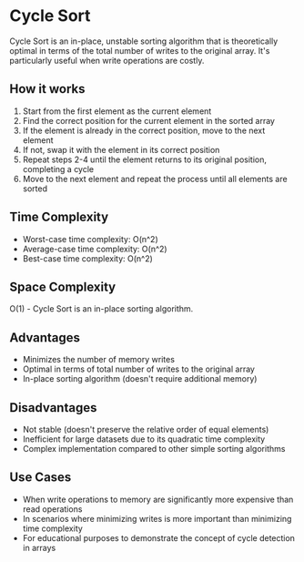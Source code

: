 # Cycle Sort

Cycle Sort is an in-place, unstable sorting algorithm that is theoretically optimal in terms of the total number of writes to the original array. It's particularly useful when write operations are costly.

## How it works

1. Start from the first element as the current element
2. Find the correct position for the current element in the sorted array
3. If the element is already in the correct position, move to the next element
4. If not, swap it with the element in its correct position
5. Repeat steps 2-4 until the element returns to its original position, completing a cycle
6. Move to the next element and repeat the process until all elements are sorted

## Time Complexity

- Worst-case time complexity: O(n^2)
- Average-case time complexity: O(n^2)
- Best-case time complexity: O(n^2)

## Space Complexity

O(1) - Cycle Sort is an in-place sorting algorithm.

## Advantages

- Minimizes the number of memory writes
- Optimal in terms of total number of writes to the original array
- In-place sorting algorithm (doesn't require additional memory)

## Disadvantages

- Not stable (doesn't preserve the relative order of equal elements)
- Inefficient for large datasets due to its quadratic time complexity
- Complex implementation compared to other simple sorting algorithms

## Use Cases

- When write operations to memory are significantly more expensive than read operations
- In scenarios where minimizing writes is more important than minimizing time complexity
- For educational purposes to demonstrate the concept of cycle detection in arrays